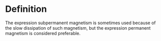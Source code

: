 # Definition

The expression subpermanent magnetism is sometimes used because of the
slow dissipation of such magnetism, but the expression permanent
magnetism is considered preferable.
